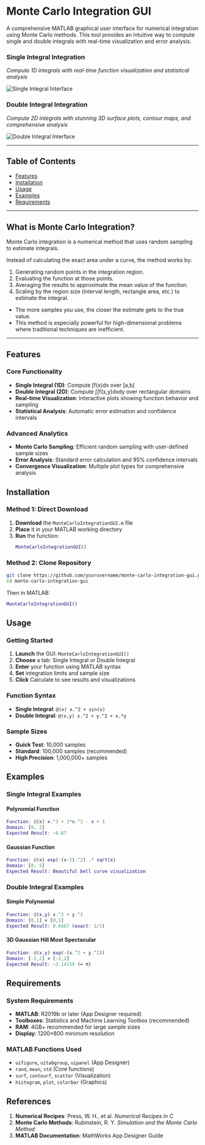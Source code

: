 # Monte Carlo Integration GUI

A comprehensive MATLAB graphical user interface for numerical integration using Monte Carlo methods. This tool provides an intuitive way to compute single and double integrals with real-time visualization and error analysis.

### Single Integral Integration
*Compute 1D integrals with real-time function visualization and statistical analysis*

![Single Integral Interface](https://github.com/user-attachments/assets/daa15ddf-40bb-4907-b69d-2e13a42cd7fc)

### Double Integral Integration  
*Compute 2D integrals with stunning 3D surface plots, contour maps, and comprehensive analysis*

![Double Integral Interface](https://github.com/user-attachments/assets/31c62225-4c2b-4f64-8471-b19d77f25f20)

---


## Table of Contents

- [Features](#features)
- [Installation](#installation)
- [Usage](#usage)
- [Examples](#examples)
- [Requirements](#requirements)

---

## What is Monte Carlo Integration?

Monte Carlo integration is a numerical method that uses random sampling to estimate integrals.

Instead of calculating the exact area under a curve, the method works by:

1. Generating random points in the integration region.
2. Evaluating the function at those points.
3. Averaging the results to approximate the mean value of the function.
4. Scaling by the region size (interval length, rectangle area, etc.) to estimate the integral.

- The more samples you use, the closer the estimate gets to the true value.
- This method is especially powerful for high-dimensional problems where traditional techniques are inefficient.

---


## Features

### **Core Functionality**
- **Single Integral (1D)**: Compute ∫f(x)dx over [a,b]
- **Double Integral (2D)**: Compute ∫∫f(x,y)dxdy over rectangular domains
- **Real-time Visualization**: Interactive plots showing function behavior and sampling
- **Statistical Analysis**: Automatic error estimation and confidence intervals

### **Advanced Analytics**
- **Monte Carlo Sampling**: Efficient random sampling with user-defined sample sizes
- **Error Analysis**: Standard error calculation and 95% confidence intervals
- **Convergence Visualization**: Multiple plot types for comprehensive analysis

## Installation

### Method 1: Direct Download
1. **Download** the `MonteCarloIntegrationGUI.m` file
2. **Place** it in your MATLAB working directory
3. **Run** the function:
   ```matlab
   MonteCarloIntegrationGUI()
   ```

### Method 2: Clone Repository
```bash
git clone https://github.com/yourusername/monte-carlo-integration-gui.git
cd monte-carlo-integration-gui
```

Then in MATLAB:
```matlab
MonteCarloIntegrationGUI()
```

## Usage

### Getting Started
1. **Launch** the GUI: `MonteCarloIntegrationGUI()`
2. **Choose** a tab: Single Integral or Double Integral
3. **Enter** your function using MATLAB syntax
4. **Set** integration limits and sample size
5. **Click** Calculate to see results and visualizations

### Function Syntax
- **Single Integral**: `@(x) x.^2 + sin(x)`
- **Double Integral**: `@(x,y) x.^2 + y.^2 + x.*y`

### Sample Sizes
- **Quick Test**: 10,000 samples
- **Standard**: 100,000 samples (recommended)
- **High Precision**: 1,000,000+ samples

## Examples

### Single Integral Examples

#### Polynomial Function
```matlab
Function: @(x) x.^3 + 2*x.^2 - x + 1
Domain: [0, 2]
Expected Result: ~8.67
```

#### Gaussian Function
```matlab
Function: @(x) exp(-(x-2).^2) .* sqrt(x)
Domain: [0, 5]
Expected Result: Beautiful bell curve visualization
```

### Double Integral Examples

#### Simple Polynomial
```matlab
Function: @(x,y) x.^2 + y.^2
Domain: [0,1] × [0,1]
Expected Result: 0.6667 (exact: 2/3)
```

#### 3D Gaussian Hill **Most Spectacular**
```matlab
Function: @(x,y) exp(-(x.^2 + y.^2))
Domain: [-2,2] × [-2,2]
Expected Result: ~3.14159 (≈ π)
```



## Requirements

### System Requirements
- **MATLAB**: R2019b or later (App Designer required)
- **Toolboxes**: Statistics and Machine Learning Toolbox (recommended)
- **RAM**: 4GB+ recommended for large sample sizes
- **Display**: 1200×800 minimum resolution

### MATLAB Functions Used
- `uifigure`, `uitabgroup`, `uipanel` (App Designer)
- `rand`, `mean`, `std` (Core functions)
- `surf`, `contourf`, `scatter` (Visualization)
- `histogram`, `plot`, `colorbar` (Graphics)


## References

1. **Numerical Recipes**: Press, W. H., et al. *Numerical Recipes in C*
2. **Monte Carlo Methods**: Rubinstein, R. Y. *Simulation and the Monte Carlo Method*
3. **MATLAB Documentation**: MathWorks App Designer Guide

